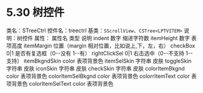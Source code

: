 # 5.30 树控件

类名：STreeCtrl
控件名：treectrl
基类：`SScrollView`、`CSTree<LPTVITEM>`
说明：树控件
属性：
属性名 类型 说明
indent 数字 缩进字符数
itemHeight 数字 表项高度
itemMargin 位置（margin 相对位置，比如说上,下，左，右）
checkBox 0|1 是否有复选框（0--没有 1--有）
rightClickSel 0|1 右击选中（0--不支持 1--支持）
itemBkgndSkin color 表项背景色
itemSelSkin 字符串 皮肤
toggleSkin 字符串 皮肤
iconSkin 字符串 皮肤
checkSkin 字符串 皮肤
colorItemBkgnd color 表项背景色
colorItemSelBkgnd color 表项背景色
colorrItemText color 表项背景色
colorItemSelText color 表项背景色
